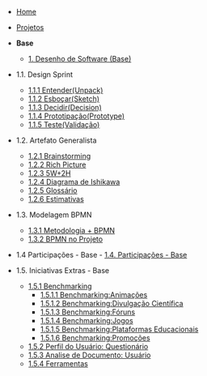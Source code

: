 <!-- docs/_sidebar.md -->

- [Home](/docs)
- [Projetos](/docs/Projeto/Projeto.md)

- **Base**
  - [1. Desenho de Software (Base)](/docs/Base/1.Base.md)
    
 * 1.1. Design Sprint
    - [1.1.1 Entender(Unpack)](Base/DesignSprint/Entender.md)
    - [1.1.2 Esboçar(Sketch)](Base/DesignSprint/Esboçar.md)
    - [1.1.3 Decidir(Decision)](Base/DesignSprint/Decidir.md)
    - [1.1.4 Prototipação(Prototype)](Base/DesignSprint/Prototipo.md)
    - [1.1.5 Teste(Validação)](Base/DesignSprint/TesteValidacao.md)

  * 1.2. Artefato Generalista
    - [1.2.1 Brainstorming](Base/ArtefatoGeneralista/BrainStorm.md)
    - [1.2.2 Rich Picture](Base/ArtefatoGeneralista/RichPicture.md) 
    - [1.2.3 5W+2H](Base/ArtefatoGeneralista/5W2H.md)
    - [1.2.4 Diagrama de Ishikawa](Base/ArtefatoGeneralista/DiagramaIshikawa.md)
    - [1.2.5 Glossário](Base/ArtefatoGeneralista/glossario.md)
    - [1.2.6 Estimativas](Base/ArtefatoGeneralista/Estimativas.md)

  * 1.3. Modelagem BPMN
    - [1.3.1 Metodologia + BPMN](Base/ModelagemBPMN/AbordagemMetodologica.md)
    - [1.3.2 BPMN no Projeto](Base/ModelagemBPMN/BPMN.md) 

   * 1.4 Participações - Base 
    - [1.4. Participações - Base](Base/ParticipacoesBase/ParticipacoesBase01.md)


  * 1.5. Iniciativas Extras - Base

    * [1.5.1 Benchmarking](Base/IniciativaExtra/Benchmarking/Benchmarking.md)
      - [1.5.1.1 Benchmarking:Animações](Base/IniciativaExtra/Benchmarking/Animacoes.md)
      - [1.5.1.2 Benchmarking:Divulgação Científica](Base/IniciativaExtra/Benchmarking/DivulgacaoCientifica.md)
      - [1.5.1.3 Benchmarking:Fóruns](Base/IniciativaExtra/Benchmarking/Foruns.md)
      - [1.5.1.4 Benchmarking:Jogos](Base/IniciativaExtra/Benchmarking/Jogos.md)
      - [1.5.1.5 Benchmarking:Plataformas Educacionais](Base/IniciativaExtra/Benchmarking/PlataformasEducacionais.md)
      - [1.5.1.6 Benchmarking:Promoções](Base/IniciativaExtra/Benchmarking/Promocoes.md)
    - [1.5.2 Perfil do Usuário: Questionário](Base/IniciativaExtra/Questionário.md)
    - [1.5.3 Analise de Documento: Usuário](Base/IniciativaExtra/AnalisePerfil.md)
    - [1.5.4 Ferramentas](Base/IniciativaExtra/Ferramentas.md)
   
  
